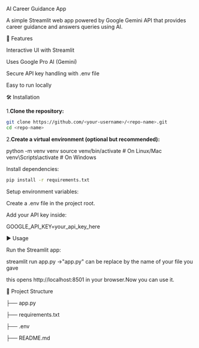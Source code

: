AI Career Guidance App

A simple Streamlit web app powered by Google Gemini API that provides career guidance and answers queries using AI.

🚀 Features

Interactive UI with Streamlit

Uses Google Pro AI (Gemini)

Secure API key handling with .env file

Easy to run locally

🛠️ Installation

1.**Clone the repository:**
  ```bash
  git clone https://github.com/<your-username>/<repo-name>.git
  cd <repo-name>
```
2.**Create a virtual environment (optional but recommended):**

python -m venv venv
source venv/bin/activate   # On Linux/Mac
venv\Scripts\activate      # On Windows


Install dependencies:
  ```bash
  pip install -r requirements.txt
```

Setup environment variables:

Create a .env file in the project root.

Add your API key inside:

GOOGLE_API_KEY=your_api_key_here

▶️ Usage

Run the Streamlit app:

streamlit run app.py   ->"app.py" can be replace by the name of your file you gave


this opens http://localhost:8501 in your browser.Now you can use it.

📂 Project Structure


  ├── app.py
  
  ├── requirements.txt
  
  ├── .env
  
  ├── README.md

